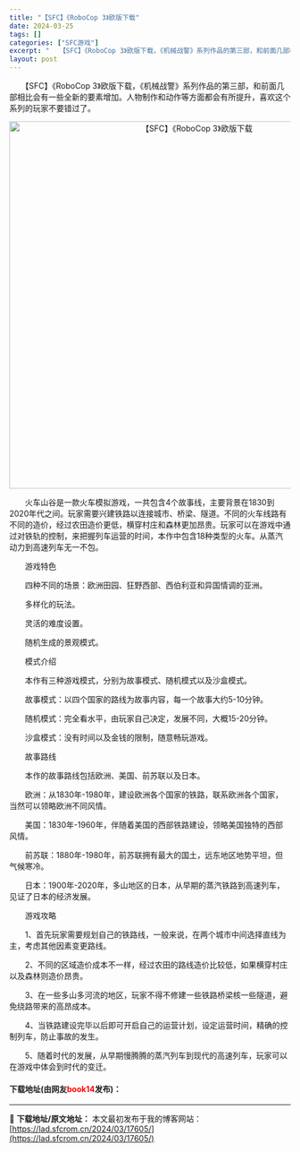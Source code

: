 ```yaml
---
title: "【SFC】《RoboCop 3》欧版下载"
date: 2024-03-25
tags: []
categories: ["SFC游戏"]
excerpt: "　　【SFC】《RoboCop 3》欧版下载，《机械战警》系列作品的第三部，和前面几部相比会有一些全新的要素增加。人物制作和动作等方面都会有所提升，喜欢这个系列的玩家不要错过了。 　　火车山谷是一款火车模拟游戏，一共包含4个故事线，主要背景在1830到2020年代之间。玩家需要兴建铁路以连接城市、桥&hellip;"
layout: post
---
```


 <p>　　【SFC】《RoboCop 3》欧版下载，《机械战警》系列作品的第三部，和前面几部相比会有一些全新的要素增加。人物制作和动作等方面都会有所提升，喜欢这个系列的玩家不要错过了。</p> <p align="center"><img align="" border="0" src="https://lad.sfcrom.cn/wp-content/uploads/2024/03/20240325_6600c8e65bf81.png" width="656" alt="【SFC】《RoboCop 3》欧版下载" /></p> <p>　　火车山谷是一款火车模拟游戏，一共包含4个故事线，主要背景在1830到2020年代之间。玩家需要兴建铁路以连接城市、桥梁、隧道。不同的火车线路有不同的造价，经过农田造价更低，横穿村庄和森林更加昂贵。玩家可以在游戏中通过对铁轨的控制，来把握列车运营的时间，本作中包含18种类型的火车。从蒸汽动力到高速列车无一不包。</p> <p>　　游戏特色</p> <p>　　四种不同的场景：欧洲田园、狂野西部、西伯利亚和异国情调的亚洲。</p> <p>　　多样化的玩法。</p> <p>　　灵活的难度设置。</p> <p>　　随机生成的景观模式。</p> <p>　　模式介绍</p> <p>　　本作有三种游戏模式，分别为故事模式、随机模式以及沙盒模式。</p> <p>　　故事模式：以四个国家的路线为故事内容，每一个故事大约5-10分钟。</p> <p>　　随机模式：完全看水平，由玩家自己决定，发展不同，大概15-20分钟。</p> <p>　　沙盒模式：没有时间以及金钱的限制，随意畅玩游戏。</p> <p>　　故事路线</p> <p>　　本作的故事路线包括欧洲、美国、前苏联以及日本。</p> <p>　　欧洲：从1830年-1980年，建设欧洲各个国家的铁路，联系欧洲各个国家，当然可以领略欧洲不同风情。</p> <p>　　美国：1830年-1960年，伴随着美国的西部铁路建设，领略美国独特的西部风情。</p> <p>　　前苏联：1880年-1980年，前苏联拥有最大的国土，远东地区地势平坦，但气候寒冷。</p> <p>　　日本：1900年-2020年，多山地区的日本，从早期的蒸汽铁路到高速列车，见证了日本的经济发展。</p> <p>　　游戏攻略</p> <p>　　1、首先玩家需要规划自己的铁路线，一般来说，在两个城市中间选择直线为主，考虑其他因素变更路线。</p> <p>　　2、不同的区域造价成本不一样，经过农田的路线造价比较低，如果横穿村庄以及森林则造价昂贵。</p> <p>　　3、在一些多山多河流的地区，玩家不得不修建一些铁路桥梁核一些隧道，避免绕路带来的高昂成本。</p> <p>　　4、当铁路建设完毕以后即可开启自己的运营计划，设定运营时间，精确的控制列车，防止事故的发生。</p> <p>　　5、随着时代的发展，从早期慢腾腾的蒸汽列车到现代的高速列车，玩家可以在游戏中体会到时代的变迁。</p> <p><h4>下载地址(由网友<font color="red">book14</font>发布)：</h4></p> 

---
📖 **下载地址/原文地址：** 本文最初发布于我的博客网站：[https://lad.sfcrom.cn/2024/03/17605/](https://lad.sfcrom.cn/2024/03/17605/)
